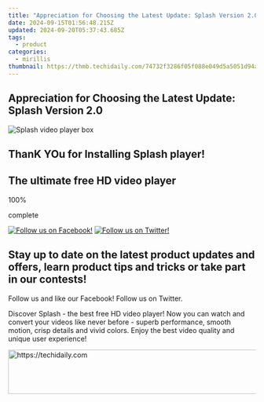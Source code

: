```yaml
---
title: "Appreciation for Choosing the Latest Update: Splash Version 2.0"
date: 2024-09-15T01:56:48.215Z
updated: 2024-09-20T05:37:43.685Z
tags:
  - product
categories:
  - mirillis
thumbnail: https://thmb.techidaily.com/74732f3286f05f088e049d5a5051d94a307e70b489a1cfb414ed825a2ed00d16.jpg
---
```


## Appreciation for Choosing the Latest Update: Splash Version 2.0

![Splash video player box](https://mirillis.com/res/old/media/images/store/splash_box.png) 

## ThanK YOu for Installing Splash player!

## The ultimate free HD video player 

100% 

complete

[![Follow us on Facebook!](https://mirillis.com/res/old/media/images/promo/follow_facebook.png)](https://www.facebook.com/Mirillis) [![Follow us on Twitter!](https://mirillis.com/res/old/media/images/promo/follow_twitter.png)](https://twitter.com/MirillisTeam) 

## Stay up to date on the latest product updates and offers, learn product tips and tricks or take part in our contests!   
 Follow us and like our Facebook! Follow us on Twitter. 

Discover Splash - the best free HD video player! Now you can watch and convert your videos like never before - superb performance, smooth motion, crisp details and vivid colors. Enjoy the best video quality and unique user experience!

  

<ins class="adsbygoogle"
     style="display:block"
     data-ad-format="autorelaxed"
     data-ad-client="ca-pub-7571918770474297"
     data-ad-slot="1223367746"></ins>

<ins class="adsbygoogle"
     style="display:block"
     data-ad-client="ca-pub-7571918770474297"
     data-ad-slot="8358498916"
     data-ad-format="auto"
     data-full-width-responsive="true"></ins>

<!-- affiliate ads begin -->
<a href="https://aligracehair.sjv.io/c/5597632/2135375/19272" target="_top" id="2135375">
  <img src="//a.impactradius-go.com/display-ad/19272-2135375" border="0" alt="https://techidaily.com" width="728" height="90"/>
</a>
<img height="0" width="0" src="https://aligracehair.sjv.io/i/5597632/2135375/19272" style="position:absolute;visibility:hidden;" border="0" />
<!-- affiliate ads end -->

